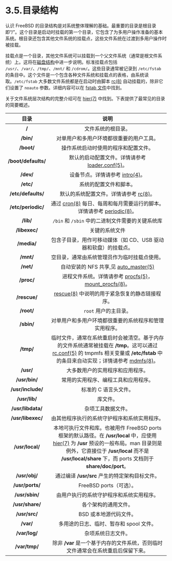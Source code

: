 # 3.5.目录结构

认识 FreeBSD 的目录结构是对系统整体理解的基础。最重要的目录是根目录即“/”。这个目录是启动时挂载的第一个目录，它包含了为多用户操作准备的基本系统。根目录还包含其他文件系统的挂载点，这些文件系统在过渡到多用户操作时被挂载。

挂载点是一个目录，其他文件系统可以挂载到一个父文件系统（通常是根文件系统）上。这将在[磁盘结构](https://docs.freebsd.org/en/books/handbook/book/#disk-organization)中进一步说明。标准挂载点包括 `/usr/`、`/var/`、`/tmp/`、`/mnt/` 和 `/cdrom/`。这些目录通常被记录到 `/etc/fstab` 的条目中。这个文件是一个包含各种文件系统和挂载点的表格，由系统读取。`/etc/fstab` 大多数文件系统都是在启动时由脚本 [rc(8)](https://www.freebsd.org/cgi/man.cgi?query=rc&sektion=8&format=html) 自动挂载的，除非它们设置了 `noauto` 参数。详细内容可以在 [fstab 文件](https://docs.freebsd.org/en/books/handbook/book/#disks-fstab)中找到。

关于文件系统层次结构的完整介绍可在 [hier(7)](https://www.freebsd.org/cgi/man.cgi?query=hier&sektion=7&format=html) 中找到。下表提供了最常见的目录的简要概述。

|        目录         |                                                                                                                                                                 说明                                                                                                                                                                 |
| :-----------------: | :----------------------------------------------------------------------------------------------------------------------------------------------------------------------------------------------------------------------------------------------------------------------------------------------------------------------------------: |
|        **/**        |                                                                                                                                                          文件系统的根目录。                                                                                                                                                          |
|      **/bin/**      |                                                                                                                                               对单用户和多用户环境都很重要的用户工具。                                                                                                                                               |
|     **/boot/**      |                                                                                                                                                 操作系统启动时使用的程序和配置文件。                                                                                                                                                 |
| **/boot/defaults/** |                                                                                                    默认的启动配置文件。详情请参考 [loader.conf(5)](https://www.freebsd.org/cgi/man.cgi?query=loader.conf&sektion=5&format=html)。                                                                                                    |
|      **/dev/**      |                                                                                                               设备节点。详情请参考 [intro(4)](https://www.freebsd.org/cgi/man.cgi?query=intro&sektion=4&format=html)。                                                                                                               |
|      **/etc/**      |                                                                                                                                                        系统的配置文件和脚本。                                                                                                                                                        |
| **/etc/defaults/**  |                                                                                                             默认的系统配置文件。详情请参考 [rc(8)](https://www.freebsd.org/cgi/man.cgi?query=rc&sektion=8&format=html)。                                                                                                             |
| **/etc/periodic/**  |                                                      通过 [cron(8)](https://www.freebsd.org/cgi/man.cgi?query=cron&sektion=8&format=html) 每日、每周和每月需要运行的脚本。详情请参考 [periodic(8)](https://www.freebsd.org/cgi/man.cgi?query=periodic&sektion=8&format=html)。                                                       |
|      **/lib/**      |                                                                                                                                           `/bin` 和 `/sbin` 中的二进制文件需要的关键系统库                                                                                                                                           |
|    **/libexec/**    |                                                                                                                                                            关键的系统文件                                                                                                                                                            |
|     **/media/**     |                                                                                                                                   包含子目录，用作可移动媒体（如 CD、USB 驱动器和软盘）的挂载点。                                                                                                                                    |
|      **/mnt/**      |                                                                                                                                             空目录，通常由系统管理员作为临时挂载点使用。                                                                                                                                             |
|      **/net/**      |                                                                                                         自动安装的 NFS 共享,见 [auto_master(5)](https://www.freebsd.org/cgi/man.cgi?query=auto_master&sektion=5&format=html)                                                                                                         |
|     **/proc/**      |                                                           进程文件系统。详情请参考 [procfs(5)](https://www.freebsd.org/cgi/man.cgi?query=procfs&sektion=5&format=html)，[mount_procfs(8)](https://www.freebsd.org/cgi/man.cgi?query=mount_procfs&sektion=8&format=html)。                                                            |
|    **/rescue/**     |                                                                                                       [rescue(8)](https://www.freebsd.org/cgi/man.cgi?query=rescue&sektion=8&format=html) 中说明的用于紧急恢复的静态链接程序。                                                                                                       |
|     **/root/**      |                                                                                                                                                        `root` 用户的主目录。                                                                                                                                                         |
|     **/sbin/**      |                                                                                                                                        对单用户和多用户环境都很重要的系统程序和管理实用程序。                                                                                                                                        |
|      **/tmp/**      | 临时文件，通常在系统重启时会被清空。基于内存的文件系统通常被挂载在 **/tmp**。这可以通过 [rc.conf(5)](https://www.freebsd.org/cgi/man.cgi?query=rc.conf&sektion=5&format=html) 的 tmpmfs 相关变量或 **/etc/fstab** 中的条目来自动实现；详情请参考 [mdmfs(8)](https://www.freebsd.org/cgi/man.cgi?query=mdmfs&sektion=8&format=html)。 |
|      **/usr/**      |                                                                                                                                                   大多数用户的实用程序和应用程序。                                                                                                                                                   |
|    **/usr/bin/**    |                                                                                                                                                 常用的实用程序、编程工具和应用程序。                                                                                                                                                 |
|  **/usr/include/**  |                                                                                                                                                        标准的 C 语言头文件。                                                                                                                                                         |
|    **/usr/lib/**    |                                                                                                                                                               库文件。                                                                                                                                                               |
|  **/usr/libdata/**  |                                                                                                                                                          杂项工具数据文件。                                                                                                                                                          |
|  **/usr/libexec/**  |                                                                                                                                             由其他程序执行的系统守护程序和系统实用程序。                                                                                                                                             |
|   **/usr/local/**   |        本地可执行文件和库。也被用作 FreeBSD ports 框架的默认路径。在 **/usr/local** 中，应使用 [hier(7)](https://www.freebsd.org/cgi/man.cgi?query=hier&sektion=7&format=html) 为 **/usr** 预设的一般布局。man 目录则是例外，它直接位于 **/usr/local** 而不是 **/usr/local/share** 下，而 ports 文档则于 **share/doc/port**。        |
|    **/usr/obj/**    |                                                                                                                                            通过编译 **/usr/src** 产生的特定架构目标文件。                                                                                                                                            |
|   **/usr/ports/**   |                                                                                                                                                       FreeBSD ports（可选）。                                                                                                                                                        |
|   **/usr/sbin/**    |                                                                                                                                               由用户执行的系统守护程序和系统实用程序。                                                                                                                                               |
|   **/usr/share/**   |                                                                                                                                                         各个架构的通用文件。                                                                                                                                                         |
|    **/usr/src/**    |                                                                                                                                                        BSD 或本地源代码文件。                                                                                                                                                        |
|      **/var/**      |                                                                                                                                               多用途的日志、临时、暂存和 spool 文件。                                                                                                                                                |
|    **/var/log/**    |                                                                                                                                                          杂项系统日志文件。                                                                                                                                                          |
|    **/var/tmp/**    |                                                                                                                           除非 **/var** 是一个基于内存的文件系统，否则临时文件通常会在系统重启后保留下来。                                                                                                                           |
